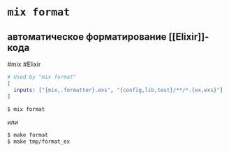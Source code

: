 # `mix format`
## автоматическое форматирование [[Elixir]]-кода
#mix #Elixir

```Elixir
# Used by "mix format"
[
  inputs: ["{mix,.formatter}.exs", "{config,lib,test}/**/*.{ex,exs}"]
]
```

```sh
$ mix format
```
или
```sh
$ make format
$ make tmp/format_ex
```
